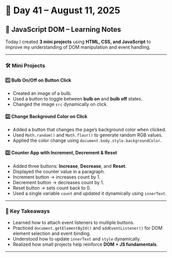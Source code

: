 # 📅 Day 41 – August 11, 2025

## 🎯 JavaScript DOM – Learning Notes

Today I created **3 mini projects** using **HTML, CSS, and JavaScript** to improve my understanding of DOM manipulation and event handling.

---

### 🛠️ Mini Projects

#### 1️⃣ Bulb On/Off on Button Click
- Created an image of a bulb.
- Used a button to toggle between **bulb on** and **bulb off** states.
- Changed the image `src` dynamically on click.

#### 2️⃣ Change Background Color on Click
- Added a button that changes the page’s background color when clicked.
- Used `Math.random()` and `Math.floor()` to generate random RGB values.
- Applied the color change using `document.body.style.backgroundColor`.

#### 3️⃣ Counter App with Increment, Decrement & Reset
- Added three buttons: **Increase**, **Decrease**, and **Reset**.
- Displayed the counter value in a paragraph.
- Increment button → increases count by 1.  
- Decrement button → decreases count by 1.  
- Reset button → sets count back to 0.
- Used a single variable `count` and updated it dynamically using `innerText`.

---

### 🧠 Key Takeaways
- Learned how to attach event listeners to multiple buttons.
- Practiced `document.getElementById()` and `addEventListener()` for DOM element selection and event binding.
- Understood how to update `innerText` and `style` dynamically.
- Realized how small projects help reinforce **DOM + JS fundamentals**.

---

